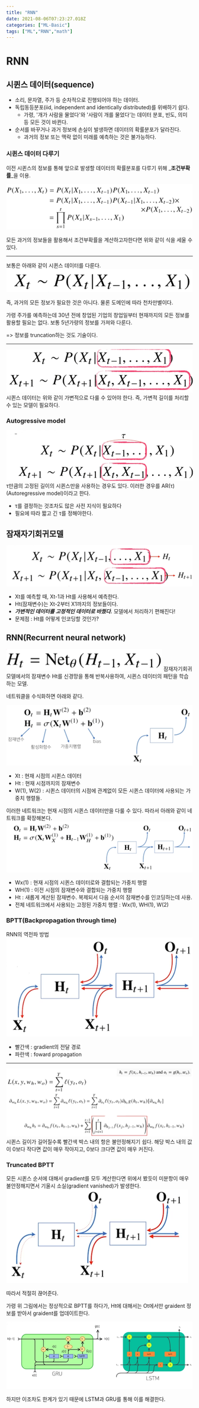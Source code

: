 ```yaml
---
title: "RNN"
date: 2021-08-06T07:23:27.018Z
categories: ["ML-Basic"]
tags: ["ML","RNN","math"]
---
```

# RNN
## 시퀸스 데이터(sequence)
- 소리, 문자열, 주가 등 순차적으로 진행되어야 하는 데이터.
- 독립동등분포(iid, independent and identically distributed)를 위배하기 쉽다.
	-  가령, '개가 사람을 물었다'와 '사람이 개를 물었다'는 데이터 분포, 빈도, 의미 등 모든 것이 바뀐다.
- 순서를 바꾸거나 과거 정보에 손실이 발생하면 데이터의 확률분포가 달라진다.
  - 과거의 정보 또는 맥락 없이 미래를 예측하는 것은 불가능하다.
  
### 시퀸스 데이터 다루기
이전 시퀸스의 정보를 통해 앞으로 발생할 데이터의 확률분포를 다루기 위해 _**조건부확률**_을 이용.

![](/assets/images/RNN/a953e4fe-612e-45ca-92c2-f8d0f84b9007-image.png)

모든 과거의 정보들을 활용해서 조건부확률을 계산하고자한다면 위와 같이 식을 세울 수 있다.

---
보통은 아래와 같이 시퀸스 데이터를 다룬다.
![](/assets/images/RNN/db4c5a53-d223-4a00-9b5a-0203f0d6a054-image.png)

즉, 과거의 모든 정보가 필요한 것은 아니다. 물론 도메인에 따라 천차만별이다.

가령 주가를 예측하는데 30년 전에 창업된 기업의 창업일부터 현재까지의 모든 정보를 활용할 필요는 없다. 보통 5년가량의 정보를 가져와 다룬다.

=> 정보를 truncation하는 것도 기술이다.

---
![](/assets/images/RNN/007ca09c-6a78-4fbe-a6a0-225e6dc24615-image.png)
시퀸스 데이터는 위와 같이 가변적으로 다룰 수 있어야 한다. 즉, 가변적 길이를 처리할 수 있는 모델이 필요하다.

### Autogressive model
![](/assets/images/RNN/df1b72f5-1504-4cee-bf36-53548771f3b4-image.png)
τ만큼의 고정된 길이의 시퀸스만을 사용하는 경우도 있다. 이러한 경우를 AR(τ)(Autoregressive model)이라고 한다.
- τ를 결정하는 것조차도 많은 사전 지식이 필요하다
- 필요에 따라 짧고 긴 τ를 정해야한다.

## 잠재자기회귀모델
![](/assets/images/RNN/775dedc3-7ed1-483c-a149-ed432a48930d-image.png)
- Xt를 예측할 때, Xt-1과 Ht를 사용해서 예측한다.
- Ht(잠재변수)는 Xt-2부터 X1까지의 정보들이다.
- _**가변적인 데이터를 고정적인 데이터로 바꿨다.**_ 모델에서 처리하기 편해진다!
- 문제점 : Ht를 어떻게 인코딩할 것인가?

## RNN(Recurrent neural network)
![](/assets/images/RNN/5e1bbe91-6e2a-40bb-9921-2b6a5298d632-image.png)
잠재자기회귀모델에서의 잠재변수 Ht를 신경망을 통해 반복사용하여, 시퀸스 데이터의 패턴을 학습하는 모델.

네트워클을 수식화하면 아래와 같다.

![](/assets/images/RNN/a2dcb8e6-0e43-43e9-b15f-4f2f1ef5091f-image.png)
- Xt : 현재 시점의 시퀸스 데이터
- Ht : 현재 시점까지의 잠재변수
- W(1), W(2) : 시퀸스 데이터의 시점에 관계없이 모든 시퀸스 데이터에 사용되는 가중치 행렬들.


이러한 네트워크는 현재 시점의 시퀸스 데이터만을 다룰 수 있다. 따라서 아래와 같이 네트워크를 확장해본다.
![](/assets/images/RNN/2d256449-527c-4f12-b020-ea4421589899-image.png)

- Wx(1) : 현재 시점의 시퀸스 데이터로와 결합되는 가중치 행렬
- WH(1) : 이전 시점의 잠재변수와 결합되는 가중치 행렬
- Ht : 새롭게 계산된 잠재변수. 복제되서 다음 순서의 잠재변수를 인코딩하는데 사용.
- 전체 네트워크에서 사용되는 고정된 가중치 행렬 : Wx(1), WH(1), W(2)

### BPTT(Backpropagation through time)
RNN의 역전파 방법
![](/assets/images/RNN/214e7c97-8738-4722-8f40-db93b97253e9-image.png)
- 빨간색 : gradient의 전달 경로
- 파란색 : foward propagation


---

![](/assets/images/RNN/a609a3b6-833e-4512-912d-3d2a9a4133d1-image.png)
시퀸스 길이가 길어질수록 빨간색 박스 내의 항은 불안정해지기 쉽다. 해당 박스 내의 값이 0보다 작다면 값이 매우 작아지고, 0보다 크다면 값이 매우 커진다.

### Truncated BPTT
모든 시퀸스 순서에 대해서 gradient를 모두 계산한다면 위에서 봤듯이 미분항이 매우 불안정해지면서 기울시 소실(gradient vanished)가 발생한다.
![](/assets/images/RNN/3287a8f7-8b35-41f4-8e80-d18ef5bc59f0-image.png)

따라서 적절히 끊어준다.

가령 위 그림에서는 정상적으로 BPTT를 하다가, Ht에 대해서는 Ot에서만 graident 정보를 받아서 graident를 업데이트한다.

![](/assets/images/RNN/75b5f4da-e38b-4801-9af7-b4a61f4a23b0-image.png)

하지만 이조차도 한계가 있기 때문에 LSTM과 GRU를 통해 이를 해결한다.